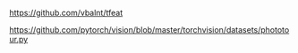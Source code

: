https://github.com/vbalnt/tfeat

https://github.com/pytorch/vision/blob/master/torchvision/datasets/phototour.py

